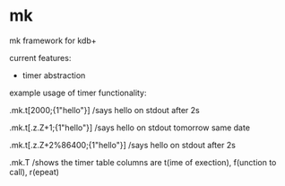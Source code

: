 mk
==

mk framework for kdb+

current features:
 * timer abstraction


example usage of timer functionality:

.mk.t[2000;{1"hello"}] /says hello on stdout after 2s

.mk.t[.z.Z+1;{1"hello"}] /says hello on stdout tomorrow same date

.mk.t[.z.Z+2%86400;{1"hello"}] /says hello on stdout after 2s

.mk.T /shows the timer table columns are t(ime of exection), f(unction to call), r(epeat)
